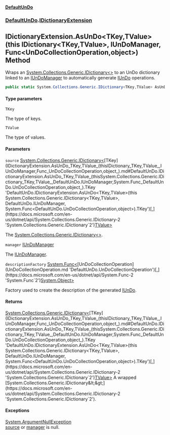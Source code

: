 #### [DefaultUnDo](DefaultUnDo.md 'DefaultUnDo')
### [DefaultUnDo](DefaultUnDo.md#DefaultUnDo 'DefaultUnDo').[IDictionaryExtension](IDictionaryExtension.md 'DefaultUnDo.IDictionaryExtension')

## IDictionaryExtension.AsUnDo<TKey,TValue>(this IDictionary<TKey,TValue>, IUnDoManager, Func<UnDoCollectionOperation,object>) Method

Wraps an [System.Collections.Generic.IDictionary&lt;&gt;](https://docs.microsoft.com/en-us/dotnet/api/System.Collections.Generic.IDictionary-2 'System.Collections.Generic.IDictionary`2') to an UnDo dictionary linked to an [IUnDoManager](IUnDoManager.md 'DefaultUnDo.IUnDoManager') to automatically generate [IUnDo](IUnDo.md 'DefaultUnDo.IUnDo') operations.

```csharp
public static System.Collections.Generic.IDictionary<TKey,TValue> AsUnDo<TKey,TValue>(this System.Collections.Generic.IDictionary<TKey,TValue> source, DefaultUnDo.IUnDoManager manager, System.Func<DefaultUnDo.UnDoCollectionOperation,object?>? descriptionFactory=null);
```
#### Type parameters

<a name='DefaultUnDo.IDictionaryExtension.AsUnDo_TKey,TValue_(thisSystem.Collections.Generic.IDictionary_TKey,TValue_,DefaultUnDo.IUnDoManager,System.Func_DefaultUnDo.UnDoCollectionOperation,object_).TKey'></a>

`TKey`

The type of keys.

<a name='DefaultUnDo.IDictionaryExtension.AsUnDo_TKey,TValue_(thisSystem.Collections.Generic.IDictionary_TKey,TValue_,DefaultUnDo.IUnDoManager,System.Func_DefaultUnDo.UnDoCollectionOperation,object_).TValue'></a>

`TValue`

The type of values.
#### Parameters

<a name='DefaultUnDo.IDictionaryExtension.AsUnDo_TKey,TValue_(thisSystem.Collections.Generic.IDictionary_TKey,TValue_,DefaultUnDo.IUnDoManager,System.Func_DefaultUnDo.UnDoCollectionOperation,object_).source'></a>

`source` [System.Collections.Generic.IDictionary&lt;](https://docs.microsoft.com/en-us/dotnet/api/System.Collections.Generic.IDictionary-2 'System.Collections.Generic.IDictionary`2')[TKey](IDictionaryExtension.AsUnDo_TKey,TValue_(thisIDictionary_TKey,TValue_,IUnDoManager,Func_UnDoCollectionOperation,object_).md#DefaultUnDo.IDictionaryExtension.AsUnDo_TKey,TValue_(thisSystem.Collections.Generic.IDictionary_TKey,TValue_,DefaultUnDo.IUnDoManager,System.Func_DefaultUnDo.UnDoCollectionOperation,object_).TKey 'DefaultUnDo.IDictionaryExtension.AsUnDo<TKey,TValue>(this System.Collections.Generic.IDictionary<TKey,TValue>, DefaultUnDo.IUnDoManager, System.Func<DefaultUnDo.UnDoCollectionOperation,object>).TKey')[,](https://docs.microsoft.com/en-us/dotnet/api/System.Collections.Generic.IDictionary-2 'System.Collections.Generic.IDictionary`2')[TValue](IDictionaryExtension.AsUnDo_TKey,TValue_(thisIDictionary_TKey,TValue_,IUnDoManager,Func_UnDoCollectionOperation,object_).md#DefaultUnDo.IDictionaryExtension.AsUnDo_TKey,TValue_(thisSystem.Collections.Generic.IDictionary_TKey,TValue_,DefaultUnDo.IUnDoManager,System.Func_DefaultUnDo.UnDoCollectionOperation,object_).TValue 'DefaultUnDo.IDictionaryExtension.AsUnDo<TKey,TValue>(this System.Collections.Generic.IDictionary<TKey,TValue>, DefaultUnDo.IUnDoManager, System.Func<DefaultUnDo.UnDoCollectionOperation,object>).TValue')[&gt;](https://docs.microsoft.com/en-us/dotnet/api/System.Collections.Generic.IDictionary-2 'System.Collections.Generic.IDictionary`2')

The [System.Collections.Generic.IDictionary&lt;&gt;](https://docs.microsoft.com/en-us/dotnet/api/System.Collections.Generic.IDictionary-2 'System.Collections.Generic.IDictionary`2').

<a name='DefaultUnDo.IDictionaryExtension.AsUnDo_TKey,TValue_(thisSystem.Collections.Generic.IDictionary_TKey,TValue_,DefaultUnDo.IUnDoManager,System.Func_DefaultUnDo.UnDoCollectionOperation,object_).manager'></a>

`manager` [IUnDoManager](IUnDoManager.md 'DefaultUnDo.IUnDoManager')

The [IUnDoManager](IUnDoManager.md 'DefaultUnDo.IUnDoManager').

<a name='DefaultUnDo.IDictionaryExtension.AsUnDo_TKey,TValue_(thisSystem.Collections.Generic.IDictionary_TKey,TValue_,DefaultUnDo.IUnDoManager,System.Func_DefaultUnDo.UnDoCollectionOperation,object_).descriptionFactory'></a>

`descriptionFactory` [System.Func&lt;](https://docs.microsoft.com/en-us/dotnet/api/System.Func-2 'System.Func`2')[UnDoCollectionOperation](UnDoCollectionOperation.md 'DefaultUnDo.UnDoCollectionOperation')[,](https://docs.microsoft.com/en-us/dotnet/api/System.Func-2 'System.Func`2')[System.Object](https://docs.microsoft.com/en-us/dotnet/api/System.Object 'System.Object')[&gt;](https://docs.microsoft.com/en-us/dotnet/api/System.Func-2 'System.Func`2')

Factory used to create the description of the generated [IUnDo](IUnDo.md 'DefaultUnDo.IUnDo').

#### Returns
[System.Collections.Generic.IDictionary&lt;](https://docs.microsoft.com/en-us/dotnet/api/System.Collections.Generic.IDictionary-2 'System.Collections.Generic.IDictionary`2')[TKey](IDictionaryExtension.AsUnDo_TKey,TValue_(thisIDictionary_TKey,TValue_,IUnDoManager,Func_UnDoCollectionOperation,object_).md#DefaultUnDo.IDictionaryExtension.AsUnDo_TKey,TValue_(thisSystem.Collections.Generic.IDictionary_TKey,TValue_,DefaultUnDo.IUnDoManager,System.Func_DefaultUnDo.UnDoCollectionOperation,object_).TKey 'DefaultUnDo.IDictionaryExtension.AsUnDo<TKey,TValue>(this System.Collections.Generic.IDictionary<TKey,TValue>, DefaultUnDo.IUnDoManager, System.Func<DefaultUnDo.UnDoCollectionOperation,object>).TKey')[,](https://docs.microsoft.com/en-us/dotnet/api/System.Collections.Generic.IDictionary-2 'System.Collections.Generic.IDictionary`2')[TValue](IDictionaryExtension.AsUnDo_TKey,TValue_(thisIDictionary_TKey,TValue_,IUnDoManager,Func_UnDoCollectionOperation,object_).md#DefaultUnDo.IDictionaryExtension.AsUnDo_TKey,TValue_(thisSystem.Collections.Generic.IDictionary_TKey,TValue_,DefaultUnDo.IUnDoManager,System.Func_DefaultUnDo.UnDoCollectionOperation,object_).TValue 'DefaultUnDo.IDictionaryExtension.AsUnDo<TKey,TValue>(this System.Collections.Generic.IDictionary<TKey,TValue>, DefaultUnDo.IUnDoManager, System.Func<DefaultUnDo.UnDoCollectionOperation,object>).TValue')[&gt;](https://docs.microsoft.com/en-us/dotnet/api/System.Collections.Generic.IDictionary-2 'System.Collections.Generic.IDictionary`2')  
A wrapped [System.Collections.Generic.IDictionary&lt;&gt;](https://docs.microsoft.com/en-us/dotnet/api/System.Collections.Generic.IDictionary-2 'System.Collections.Generic.IDictionary`2').

#### Exceptions

[System.ArgumentNullException](https://docs.microsoft.com/en-us/dotnet/api/System.ArgumentNullException 'System.ArgumentNullException')  
[source](IDictionaryExtension.AsUnDo_TKey,TValue_(thisIDictionary_TKey,TValue_,IUnDoManager,Func_UnDoCollectionOperation,object_).md#DefaultUnDo.IDictionaryExtension.AsUnDo_TKey,TValue_(thisSystem.Collections.Generic.IDictionary_TKey,TValue_,DefaultUnDo.IUnDoManager,System.Func_DefaultUnDo.UnDoCollectionOperation,object_).source 'DefaultUnDo.IDictionaryExtension.AsUnDo<TKey,TValue>(this System.Collections.Generic.IDictionary<TKey,TValue>, DefaultUnDo.IUnDoManager, System.Func<DefaultUnDo.UnDoCollectionOperation,object>).source') or [manager](IDictionaryExtension.AsUnDo_TKey,TValue_(thisIDictionary_TKey,TValue_,IUnDoManager,Func_UnDoCollectionOperation,object_).md#DefaultUnDo.IDictionaryExtension.AsUnDo_TKey,TValue_(thisSystem.Collections.Generic.IDictionary_TKey,TValue_,DefaultUnDo.IUnDoManager,System.Func_DefaultUnDo.UnDoCollectionOperation,object_).manager 'DefaultUnDo.IDictionaryExtension.AsUnDo<TKey,TValue>(this System.Collections.Generic.IDictionary<TKey,TValue>, DefaultUnDo.IUnDoManager, System.Func<DefaultUnDo.UnDoCollectionOperation,object>).manager') is null.